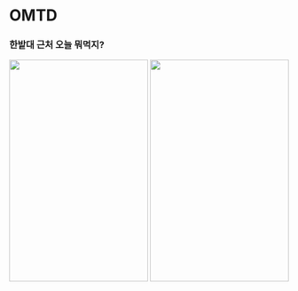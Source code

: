 # OMTD

### 한밭대 근처 오늘 뭐먹지?
<img src="https://user-images.githubusercontent.com/67596451/144757517-cd5cae5e-475f-4127-9de3-8b857359c3da.png" width="250" height="400">

<img src="https://user-images.githubusercontent.com/67596451/144757646-84248835-82b9-494f-92da-ce41f60b3ac8.png" width="250" height="400">


